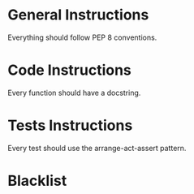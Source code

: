 # General Instructions

Everything should follow PEP 8 conventions.

# Code Instructions

Every function should have a docstring.

# Tests Instructions

Every test should use the arrange-act-assert pattern.

# Blacklist